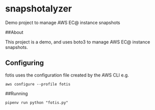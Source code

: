 # snapshotalyzer
Demo project to manage AWS EC@ instance snapshots


##About

This project is a demo, and uses boto3 to manage AWS EC@ instance snapshots.

## Configuring

fotis uses the configuration file created by the AWS CLI e.g.

`aws configure --profile fotis`

##Running

`pipenv run python "fotis.py"`
